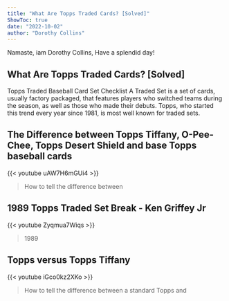 ```yaml
---
title: "What Are Topps Traded Cards? [Solved]"
ShowToc: true 
date: "2022-10-02"
author: "Dorothy Collins" 
---
```


Namaste, iam Dorothy Collins, Have a splendid day!
## What Are Topps Traded Cards? [Solved]
 Topps Traded Baseball Card Set Checklist A Traded Set is a set of cards, usually factory packaged, that features players who switched teams during the season, as well as those who made their debuts. Topps, who started this trend every year since 1981, is most well known for traded sets.

## The Difference between Topps Tiffany, O-Pee-Chee, Topps Desert Shield and base Topps baseball cards
{{< youtube uAW7H6mGUi4 >}}
>How to tell the difference between 

## 1989 Topps Traded Set Break - Ken Griffey Jr
{{< youtube Zyqmua7Wiqs >}}
>1989 

## Topps versus Topps Tiffany
{{< youtube iGco0kz2XKo >}}
>How to tell the difference between a standard Topps and 

